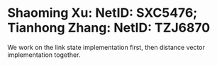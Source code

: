 # Shaoming Xu: NetID: SXC5476; Tianhong Zhang: NetID: TZJ6870
We work on the link state implementation first, then distance vector implementation together. 
